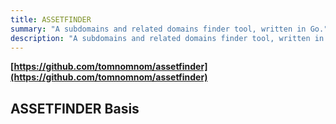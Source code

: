 ```yaml
---
title: ASSETFINDER
summary: "A subdomains and related domains finder tool, written in Go."
description: "A subdomains and related domains finder tool, written in Go."
---
```


**[https://github.com/tomnomnom/assetfinder](https://github.com/tomnomnom/assetfinder)**

## ASSETFINDER Basis



